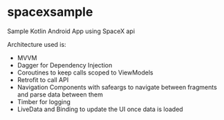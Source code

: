 # spacexsample #
Sample Kotlin Android App using SpaceX api

Architecture used is:
* MVVM
* Dagger for Dependency Injection
* Coroutines to keep calls scoped to ViewModels
* Retrofit to call API 
* Navigation Components with safeargs to navigate between fragments and parse data between them
* Timber for logging
* LiveData and Binding to update the UI once data is loaded
